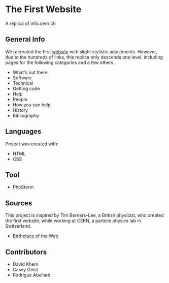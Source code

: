 # The First Website
A replica of info.cern.ch

## General Info
We recreated the first [website](http://info.cern.ch/hypertext/WWW/TheProject.html)
 with slight stylistic adjustments. However, due to the hundreds of links, this replica
 only descends one level, including pages for the following categories and a few others.
 
- What's out there
- Software
- Technical
- Getting code
- Help
- People
- How you can help
- History
- Bibliography
 
## Languages
Project was created with:
* HTML
* CSS

## Tool
* PhpStorm

## Sources
This project is inspired by Tim Berners-Lee, a British physicist, who created the first 
website, while working at CERN, a particle physics lab in Switzerland.
* [Birthplace of the Web](https://home.cern/science/computing/birth-web)

## Contributors
* David Khem
* Casey Geist
* Rodrigue Abellard



